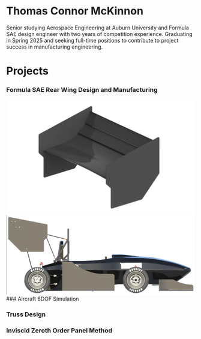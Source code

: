 # Thomas Connor McKinnon

Senior studying Aerospace Engineering at Auburn University and Formula SAE design engineer with two years of competition experience. Graduating in Spring 2025 and seeking full-time positions to contribute to project success in manufacturing engineering.

# Projects
### Formula SAE Rear Wing Design and Manufacturing
<img src="Formula_SAE/final_render.png" width="600">
<img src="Formula_SAE/full_car.png" width="600">
### Aircraft 6DOF Simulation

### Truss Design

### Inviscid Zeroth Order Panel Method





